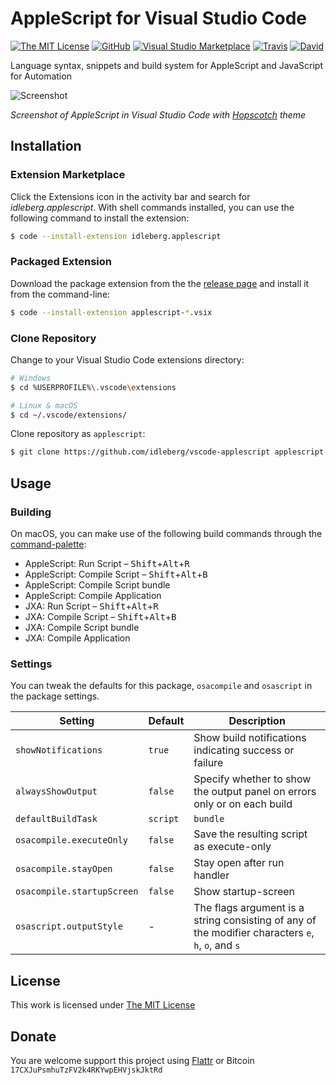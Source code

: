 # AppleScript for Visual Studio Code

[![The MIT License](https://flat.badgen.net/badge/license/MIT/orange)](http://opensource.org/licenses/MIT)
[![GitHub](https://flat.badgen.net/github/release/idleberg/vscode-applescript)](https://github.com/idleberg/vscode-applescript/releases)
[![Visual Studio Marketplace](https://vsmarketplacebadge.apphb.com/installs-short/idleberg.applescript.svg?style=flat-square)](https://marketplace.visualstudio.com/items?itemName=idleberg.applescript)
[![Travis](https://flat.badgen.net/travis/idleberg/vscode-applescript)](https://travis-ci.org/idleberg/vscode-applescript)
[![David](https://flat.badgen.net/david/dev/idleberg/vscode-applescript)](https://david-dm.org/idleberg/vscode-applescript?type=dev)

Language syntax, snippets and build system for AppleScript and JavaScript for Automation

![Screenshot](https://raw.githubusercontent.com/idleberg/vscode-applescript/master/images/screenshot.png)

*Screenshot of AppleScript in Visual Studio Code with [Hopscotch](https://marketplace.visualstudio.com/items?itemName=idleberg.hopscotch) theme*

## Installation

### Extension Marketplace

Click the Extensions icon in the activity bar and search for *idleberg.applescript*. With shell commands installed, you can use the following command to install the extension:

```bash
$ code --install-extension idleberg.applescript
```

### Packaged Extension

Download the package extension from the the [release page](https://github.com/idleberg/vscode-applescript/releases) and install it from the command-line:

```bash
$ code --install-extension applescript-*.vsix
```

### Clone Repository

Change to your Visual Studio Code extensions directory:

```bash
# Windows
$ cd %USERPROFILE%\.vscode\extensions

# Linux & macOS
$ cd ~/.vscode/extensions/
```

Clone repository as `applescript`:

```bash
$ git clone https://github.com/idleberg/vscode-applescript applescript
```

## Usage

### Building

On macOS, you can make use of the following build commands through the [command-palette](https://code.visualstudio.com/docs/editor/codebasics#_command-palette):

* AppleScript: Run Script – <kbd>Shift</kbd>+<kbd>Alt</kbd>+<kbd>R</kbd>
* AppleScript: Compile Script – <kbd>Shift</kbd>+<kbd>Alt</kbd>+<kbd>B</kbd>
* AppleScript: Compile Script bundle
* AppleScript: Compile Application
* JXA: Run Script – <kbd>Shift</kbd>+<kbd>Alt</kbd>+<kbd>R</kbd>
* JXA: Compile Script – <kbd>Shift</kbd>+<kbd>Alt</kbd>+<kbd>B</kbd>
* JXA: Compile Script bundle
* JXA: Compile Application

### Settings

You can tweak the defaults for this package, `osacompile` and `osascript` in the package settings.

Setting                    | Default                | Description
---------------------------|-------------------------|------------
`showNotifications`        | `true`                  | Show build notifications indicating success or failure
`alwaysShowOutput`         | `false`                 | Specify whether to show the output panel on errors only or on each build
`defaultBuildTask`         | `script`|`bundle`|`app` | Specify the default build task when creating a new task file
`osacompile.executeOnly`   | `false`                 | Save the resulting script as execute-only
`osacompile.stayOpen`      | `false`                 | Stay open after run handler
`osacompile.startupScreen` | `false`                 | Show startup-screen
`osascript.outputStyle`    | -                       | The flags argument is a string consisting of any of the modifier characters `e`, `h`, `o`, and `s`

## License

This work is licensed under [The MIT License](https://opensource.org/licenses/MIT)

## Donate

You are welcome support this project using [Flattr](https://flattr.com/submit/auto?user_id=idleberg&url=https://github.com/idleberg/vscode-applescript) or Bitcoin `17CXJuPsmhuTzFV2k4RKYwpEHVjskJktRd`

